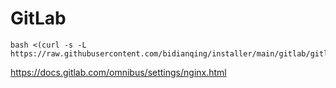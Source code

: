 # GitLab

```
bash <(curl -s -L https://raw.githubusercontent.com/bidianqing/installer/main/gitlab/gitlab.sh)
```


https://docs.gitlab.com/omnibus/settings/nginx.html

